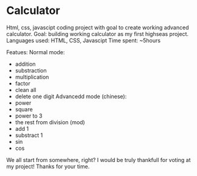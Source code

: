 # Calculator
Html, css, javascipt coding project with goal to create working advanced calculator.
Goal: building working calculator as my first highseas project.
Languages used: HTML, CSS, Javascipt
Time spent: ~5hours

Featues:
Normal mode:
  - addition
  - substraction
  - multiplication
  - factor
  - clean all
  - delete one digit
Advancedd mode (chinese):
  - power
  - square
  - power to 3
  - the rest from division (mod)
  - add 1
  - substract 1
  - sin
  - cos

We all start from somewhere, right?
I would be truly thankfull for voting at my project! Thanks for your time.
